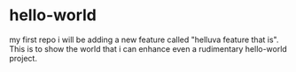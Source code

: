 # hello-world
my first repo
i will be adding a new feature called "helluva feature that is". This is to show the world that i can enhance even a rudimentary hello-world project. 
